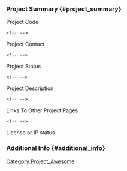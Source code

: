 ### Project Summary {#project_summary}

Project Code

```{=html}
<!-- -->
```

Project Contact

```{=html}
<!-- -->
```

Project Status

```{=html}
<!-- -->
```

Project Description

```{=html}
<!-- -->
```

Links To Other Project Pages

```{=html}
<!-- -->
```

License or IP status

### Additional Info {#additional_info}

[Category:Project_Awesome](Category:Project_Awesome)
